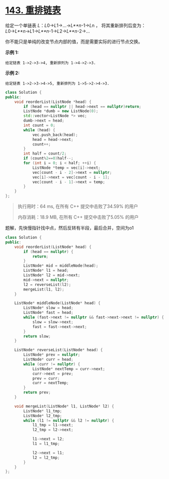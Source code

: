 # [143. 重排链表](https://leetcode-cn.com/problems/reorder-list/)

给定一个单链表 *L*：*L*0→*L*1→…→*L**n*-1→*L*n ，
 将其重新排列后变为： *L*0→*L**n*→*L*1→*L**n*-1→*L*2→*L**n*-2→…

你不能只是单纯的改变节点内部的值，而是需要实际的进行节点交换。

**示例 1:**

```
给定链表 1->2->3->4, 重新排列为 1->4->2->3.
```

**示例 2:**

```
给定链表 1->2->3->4->5, 重新排列为 1->5->2->4->3.
```

```c++
class Solution {
public:
    void reorderList(ListNode *head) {
        if (head == nullptr || head->next == nullptr)return;
        ListNode *dumb = new ListNode(0);
        std::vector<ListNode *> vec;
        dumb->next = head;
        int count = 0;
        while (head) {
            vec.push_back(head);
            head = head->next;
            count++;
        }
        int half = count/2;
        if (count%2==0)half--;
        for (int i = 0; i < half; ++i) {
            ListNode *temp = vec[i]->next;
            vec[count - i - 2]->next = nullptr;
            vec[i]->next = vec[count - i - 1];
            vec[count - i - 1]->next = temp;
        }
    }
};
```

> 执行用时：64 ms, 在所有 C++ 提交中击败了34.59% 的用户
>
> 内存消耗：18.9 MB, 在所有 C++ 提交中击败了5.05% 的用户

题解，先快慢指针找中点，然后反转有半段，最后合并，空间为o1

```c++
class Solution {
public:
    void reorderList(ListNode* head) {
        if (head == nullptr) {
            return;
        }
        ListNode* mid = middleNode(head);
        ListNode* l1 = head;
        ListNode* l2 = mid->next;
        mid->next = nullptr;
        l2 = reverseList(l2);
        mergeList(l1, l2);
    }

    ListNode* middleNode(ListNode* head) {
        ListNode* slow = head;
        ListNode* fast = head;
        while (fast->next != nullptr && fast->next->next != nullptr) {
            slow = slow->next;
            fast = fast->next->next;
        }
        return slow;
    }

    ListNode* reverseList(ListNode* head) {
        ListNode* prev = nullptr;
        ListNode* curr = head;
        while (curr != nullptr) {
            ListNode* nextTemp = curr->next;
            curr->next = prev;
            prev = curr;
            curr = nextTemp;
        }
        return prev;
    }

    void mergeList(ListNode* l1, ListNode* l2) {
        ListNode* l1_tmp;
        ListNode* l2_tmp;
        while (l1 != nullptr && l2 != nullptr) {
            l1_tmp = l1->next;
            l2_tmp = l2->next;

            l1->next = l2;
            l1 = l1_tmp;

            l2->next = l1;
            l2 = l2_tmp;
        }
    }
};
```
